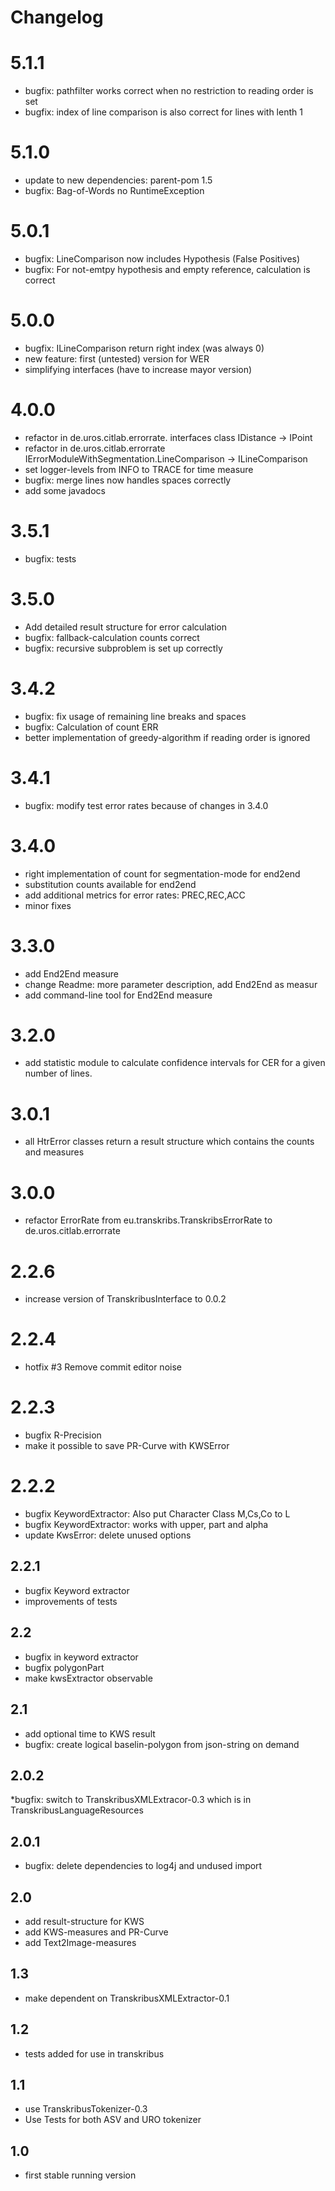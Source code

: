 
# Changelog

# 5.1.1
* bugfix: pathfilter works correct when no restriction to reading order is set
* bugfix: index of line comparison is also correct for lines with lenth 1

# 5.1.0
* update to new dependencies: parent-pom 1.5
* bugfix: Bag-of-Words no RuntimeException

# 5.0.1
* bugfix: LineComparison now includes Hypothesis (False Positives)
* bugfix: For not-emtpy hypothesis and empty reference, calculation is correct

# 5.0.0
* bugfix: ILineComparison return right index (was always 0)
* new feature: first (untested) version for WER
* simplifying interfaces (have to increase mayor version)

# 4.0.0
* refactor in de.uros.citlab.errorrate. interfaces class IDistance -> IPoint
* refactor in de.uros.citlab.errorrate IErrorModuleWithSegmentation.LineComparison -> ILineComparison
* set logger-levels from INFO to TRACE for time measure
* bugfix: merge lines now handles spaces correctly
* add some javadocs

# 3.5.1
* bugfix: tests

# 3.5.0
* Add detailed result structure for error calculation
* bugfix: fallback-calculation counts correct
* bugfix: recursive subproblem is set up correctly

# 3.4.2
* bugfix: fix usage of remaining line breaks and spaces
* bugfix: Calculation of count ERR
* better implementation of greedy-algorithm if reading order is ignored

# 3.4.1
* bugfix: modify test error rates because of changes in 3.4.0 

# 3.4.0
* right implementation of count for segmentation-mode for end2end
* substitution counts available for end2end
* add additional metrics for error rates: PREC,REC,ACC
* minor fixes

# 3.3.0
* add End2End measure
* change Readme: more parameter description, add End2End as measur
* add command-line tool for End2End measure  

# 3.2.0
* add statistic module to calculate confidence intervals for CER for a given number of lines.

# 3.0.1
* all HtrError classes return a result structure which contains the counts and measures

# 3.0.0
* refactor ErrorRate from eu.transkribs.TranskribsErrorRate to de.uros.citlab.errorrate

# 2.2.6
* increase version of TranskribusInterface to 0.0.2

# 2.2.4
* hotfix #3 Remove commit editor noise

# 2.2.3
* bugfix R-Precision
* make it possible to save PR-Curve with KWSError

# 2.2.2
* bugfix KeywordExtractor: Also put Character Class M,Cs,Co to L
* bugfix KeywordExtractor: works with upper, part and alpha
* update KwsError: delete unused options
## 2.2.1
* bugfix Keyword extractor
* improvements of tests

## 2.2
* bugfix in keyword extractor
* bugfix polygonPart
* make kwsExtractor observable

## 2.1
* add optional time to KWS result
* bugfix: create logical baselin-polygon from json-string on demand

## 2.0.2
*bugfix: switch to TranskribusXMLExtracor-0.3 which is in TranskribusLanguageResources

## 2.0.1
* bugfix: delete dependencies to log4j and undused import

## 2.0
* add result-structure for KWS
* add KWS-measures and PR-Curve
* add Text2Image-measures

## 1.3
* make dependent on TranskribusXMLExtractor-0.1

## 1.2
* tests added for use in transkribus

## 1.1
* use TranskribusTokenizer-0.3 
* Use Tests for both ASV and URO tokenizer

## 1.0
* first stable running version
